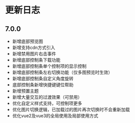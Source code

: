 # 更新日志

## 7.0.0

- 新增底部预览图
- 新增支持cdn方式引入
- 新增禁用图片右击事件
- 新增底部控制条下载功能
- 新增底部控制条单个控制项的显示控制
- 新增底部控制条左右切换功能（仅多图预览时生效）
- 新增底部控制条自定义角度旋转
- 底部控制条新增快捷键键位帮助
- 新增预置主题
- 新增大量交互的过渡效果（可禁用）
- 优化自定义样式支持，可控制项更多
- 优化图片切换逻辑，已加载过的图片再次切换时不会重新加载
- 优化vue2及vue3的全局使用及局部使用方式